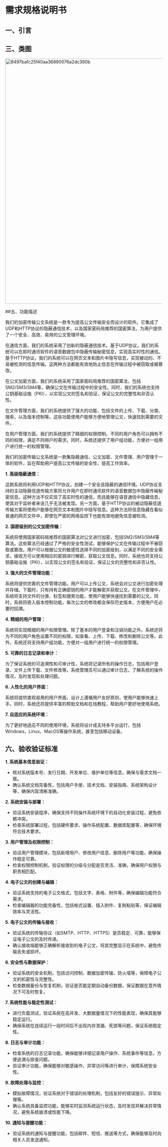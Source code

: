 # 需求规格说明书
## 一、引言

## 三、类图
<img width="783" alt="8497bafc25f40aa36890076a2dc360b" src="https://github.com/yongstong/ljpyyds/assets/149181573/fd9c01f4-2928-4f1f-9f69-eda237a976a5">

##五、功能描述

我们的加密传输公文系统是一款专为提高公文传输安全而设计的软件。它集成了UDP和HTTP协议的隐蔽通信技术，以及国家密码局推荐的国密算法，为用户提供了一个安全、高效、易用的公文管理环境。

在通信方面，我们的系统采用了创新的隐蔽通信技术。基于UDP协议，我们的系统可以在即时通讯软件的语音数据包中隐蔽传输秘密信息，实现高实时性的通信。基于HTTP协议，我们的系统可以在网页文本和图片中隐写信息，实现被动的、不易被检测的信息传输。这两种方法都能有效地防止信息在传输过程中被窃取或被篡改。

在公文加密方面，我们的系统采用了国家密码局推荐的国密算法，包括SM2/SM3/SM4等，确保公文在传输过程中的安全性。同时，我们的系统也支持公钥基础设施（PKI），以实现公文的签名和验证，保证公文的完整性和非否认性。

在文件管理方面，我们的系统提供了强大的功能，包括文件的上传、下载、分类、搜索，以及版本控制等。这些功能使用户能够方便地管理公文，快速找到需要的文件。

在用户管理方面，我们的系统提供了精细的权限控制，不同的用户角色可以拥有不同的权限，满足不同用户的需求。同时，系统还提供了用户组功能，方便对一组用户进行统一的权限管理。

我们的加密传输公文系统是一款集隐蔽通信、公文加密、文件管理、用户管理于一体的软件，旨在帮助用户提高公文传输的安全性，提高工作效率。

**1. 高级隐蔽通信：**

这款系统将利用UDP和HTTP协议，创建一个安全且隐蔽的通信环境。UDP协议支持的主动隐蔽信道传输方案将允许用户在即时通讯软件的语音数据包中隐蔽传输秘密信息。这种方法不仅实现了高实时性的通信，而且能够在语音通信中隐藏信息，使其对于监听者来说几乎无法被发现。另一方面，基于HTTP协议的被动隐蔽信道传输方案将使用户能够在网页文本和图片中隐写信息。这种方法将信息隐藏在看似普通的网页文件中，即使在严密的网络监控下也能有效地避免信息被检测。

**2. 国密级别的公文加密传输：**

系统将使用国家密码局推荐的国密算法对公文进行加密，包括SM2/SM3/SM4等算法。这些算法已经通过了严格的安全性测试，能够保护公文在传输过程中不被窃取或篡改。用户可以根据公文的敏感性选择不同的加密级别，以满足不同的安全需求。接收方可以使用相应的密钥进行解密，获取公文信息。同时，系统也将支持公钥基础设施（PKI），以实现公文的签名和验证，保证公文的完整性和非否认性。

**3. 强大的文件管理功能：**

系统将提供完善的文件管理功能。用户可以上传公文，系统会对公文进行加密处理并存储。下载时，只有持有正确密钥的用户才能解密并获取公文。在文件管理中，系统将支持文件的分类、标签和搜索功能，使用户能够快速找到需要的公文。同时，系统将嵌入版本控制功能，每次公文的修改都会保存历史版本，方便用户在必要时回溯。

**4. 精细的用户管理：**

系统将实现精细的用户权限管理。除了基本的用户登录和注销功能之外，系统还将为不同的用户角色设置不同的权限，如查看、上传、下载、修改和删除公文等。此外，系统还将支持用户组功能，方便对一组用户进行统一的权限管理。

**5. 可靠的日志记录和审计：**

为了保证系统的可追溯性和可审计性，系统将记录所有的操作日志，包括用户登录、文件上传下载、文件修改等。系统管理员可以通过审计日志，了解系统的操作情况，及时发现和处理问题。

**6. 人性化的用户界面：**

系统将提供直观易用的用户界面，设计上遵循用户友好原则，使用户能够快速上手。同时，系统还将提供丰富的帮助文档和在线教程，帮助用户更好地使用系统。

**7. 自适应的系统环境：**

为了更好地适应不同的使用环境，系统将设计成支持多平台运行，包括Windows、Linux、MacOS等操作系统，甚至包括移动设备。

## 六、验收验证标准
**1. 系统基本信息验证：**
   - 核对系统版本号、发行日期、开发单位、维护单位等信息，确保与需求文档一致。
   - 确认系统文档完备性，包括用户手册、技术文档、安装指南、系统架构设计等，确保内容清晰准确。

**2. 系统安装与部署：**
   - 验证系统安装程序，确保支持不同操作系统环境下的自动化安装过程，避免依赖冲突。
   - 检查系统部署过程，包括硬件要求、操作系统配置、数据库配置等，确保环境符合技术要求。

**3. 用户管理及权限控制：**
   - 验证用户管理模块，包括新增用户、修改用户信息、删除用户等功能，确保操作稳定可靠。
   - 检查权限控制机制，验证权限的分级与分配是否灵活、准确，确保用户权限与职责相匹配。

**4. 电子公文的创建与编辑：**
   - 验证系统支持的电子公文格式，包括文字、表格、附件等，确保编辑功能符合需求。
   - 检查编辑器的功能完备性，包括格式设置、插入附件、复制粘贴等，保证编辑效率与灵活性。

**5. 电子公文的传输与接收：**
   - 验证系统的传输协议（如SMTP、HTTP、HTTPS）是否稳定、可靠，能够保证电子公文的及时传递。
   - 确认接收端能够正确解析接收到的电子公文，将其完整显示在系统中，避免传输丢失或损坏。

**6. 安全性与数据保护：**
   - 验证系统的安全机制，包括访问控制、数据加密传输、防火墙等，保障电子公文的机密性与完整性。
   - 检查数据备份与恢复机制，验证是否能定期自动备份数据，保证数据在意外情况下可及时恢复。

**7. 系统性能与稳定性测试：**
   - 进行负载测试，验证系统在高并发、大数据量情况下的性能表现，确保其能够稳定运行。
   - 确保系统在连续运行一段时间后不出现内存泄漏、死锁等问题，保证系统稳定性。

**8. 日志与审计功能：**
   - 检查系统的日志记录功能，确保能够详细记录用户操作、系统事件等信息，方便追溯与排查问题。
   - 验证审计功能，确保能够对敏感操作、异常访问等进行审计，保障系统安全性。

**9. 故障处理与监控：**
   - 模拟故障情况，验证系统对于错误的处理机制，包括友好的错误提示、异常处理等。
   - 确认系统具备监控功能，能够实时监测系统运行状态，及时发现并解决异常情况，避免系统崩溃或性能下降。

**10. 通知与提醒功能：**
   - 验证系统的通知与提醒功能，包括邮件、短信、推送等方式，确保能够及时向相关人员发送通知。
